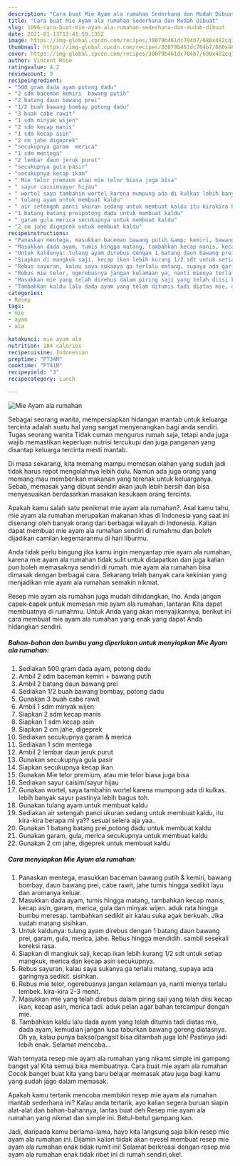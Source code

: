 ```yaml
---
description: "Cara buat Mie Ayam ala rumahan Sederhana dan Mudah Dibuat"
title: "Cara buat Mie Ayam ala rumahan Sederhana dan Mudah Dibuat"
slug: 1096-cara-buat-mie-ayam-ala-rumahan-sederhana-dan-mudah-dibuat
date: 2021-01-13T13:41:59.135Z
image: https://img-global.cpcdn.com/recipes/30079b461dc704b7/680x482cq70/mie-ayam-ala-rumahan-foto-resep-utama.jpg
thumbnail: https://img-global.cpcdn.com/recipes/30079b461dc704b7/680x482cq70/mie-ayam-ala-rumahan-foto-resep-utama.jpg
cover: https://img-global.cpcdn.com/recipes/30079b461dc704b7/680x482cq70/mie-ayam-ala-rumahan-foto-resep-utama.jpg
author: Vincent Rose
ratingvalue: 4.2
reviewcount: 9
recipeingredient:
- "500 gram dada ayam potong dadu"
- "2 sdm baceman kemiri  bawang putih"
- "2 batang daun bawang prei"
- "1/2 buah bawang bombay potong dadu"
- "3 buah cabe rawit"
- "1 sdm minyak wijen"
- "2 sdm kecap manis"
- "1 sdm kecap asin"
- "2 cm jahe digeprek"
- "secukupnya garam  merica"
- "1 sdm mentega"
- "2 lembar daun jeruk purut"
- "secukupnya gula pasir"
- "secukupnya kecap ikan"
- " Mie telor premium atau mie telor biasa juga bisa"
- " sayur caisimsayur hijau"
- " wortel saya tambahin wortel karena mumpung ada di kulkas lebih banyak sayur pastinya lebih bagus toh"
- " tulang ayam untuk membuat kaldu"
- " air setengah panci ukuran sedang untuk membuat kaldu itu kirakira berapa ml ya sesuai selera aja yaa"
- "1 batang batang preipotong dadu untuk membuat kaldu"
- " garam gula merica secukupnya untuk membuat kaldu"
- "2 cm jahe digeprek untuk membuat kaldu"
recipeinstructions:
- "Panaskan mentega, masukkan baceman bawang putih &amp; kemiri, bawang bombay, daun bawang prei, cabe rawit, jahe tumis hingga sedikit layu dan aromanya keluar."
- "Masukkan dada ayam, tumis hingga matang, tambahkan kecap manis, kecap asin, garam, merica, gula dan minyak wijen. aduk rata hingga bumbu meresap. tambahkan sedikit air kalau suka agak berkuah. Jika sudah matang sisihkan."
- "Untuk kaldunya: tulang ayam direbus dengan 1 batang daun bawang prei, garam, gula, merica, jahe. Rebus hingga mendidih. sambil sesekali koreksi rasa."
- "Siapkan di mangkuk saji, kecap ikan lebih kurang 1/2 sdt untuk setiap mangkuk, merica dan kecap asin secukupnya."
- "Rebus sayuran, kalau saya sukanya ga terlalu matang, supaya ada garingnya sedikit. sisihkan."
- "Rebus mie telor, ngerebusnya jangan kelamaan ya, nanti mienya terlalu lembek. kira-kira 2-3 menit."
- "Masukkan mie yang telah direbus dalam piring saji yang telah diisi kecap ikan, kecap asin, merica tadi. aduk pelan agar bahan tercampur dengan mie."
- "Tambahkan kaldu lalu dada ayam yang telah ditumis tadi diatas mie, dada ayam, kemudian jangan lupa taburkan bawang goreng diatasnya. Oh ya, kalau punya bakso/pangsit bisa ditambah juga loh! Pastinya jadi lebih enak. Selamat mencoba..."
categories:
- Resep
tags:
- mie
- ayam
- ala

katakunci: mie ayam ala 
nutrition: 184 calories
recipecuisine: Indonesian
preptime: "PT34M"
cooktime: "PT41M"
recipeyield: "3"
recipecategory: Lunch

---
```



![Mie Ayam ala rumahan](https://img-global.cpcdn.com/recipes/30079b461dc704b7/680x482cq70/mie-ayam-ala-rumahan-foto-resep-utama.jpg)

Sebagai seorang wanita, mempersiapkan hidangan mantab untuk keluarga tercinta adalah suatu hal yang sangat menyenangkan bagi anda sendiri. Tugas seorang  wanita Tidak cuman mengurus rumah saja, tetapi anda juga wajib memastikan keperluan nutrisi tercukupi dan juga panganan yang disantap keluarga tercinta mesti mantab.

Di masa  sekarang, kita memang mampu memesan olahan yang sudah jadi tidak harus repot mengolahnya lebih dulu. Namun ada juga orang yang memang mau memberikan makanan yang terenak untuk keluarganya. Sebab, memasak yang dibuat sendiri akan jauh lebih bersih dan bisa menyesuaikan berdasarkan masakan kesukaan orang tercinta. 



Apakah kamu salah satu penikmat mie ayam ala rumahan?. Asal kamu tahu, mie ayam ala rumahan merupakan makanan khas di Indonesia yang saat ini disenangi oleh banyak orang dari berbagai wilayah di Indonesia. Kalian dapat membuat mie ayam ala rumahan sendiri di rumahmu dan boleh dijadikan camilan kegemaranmu di hari liburmu.

Anda tidak perlu bingung jika kamu ingin menyantap mie ayam ala rumahan, karena mie ayam ala rumahan tidak sulit untuk didapatkan dan juga kalian pun boleh memasaknya sendiri di rumah. mie ayam ala rumahan bisa dimasak dengan berbagai cara. Sekarang telah banyak cara kekinian yang menjadikan mie ayam ala rumahan semakin nikmat.

Resep mie ayam ala rumahan juga mudah dihidangkan, lho. Anda jangan capek-capek untuk memesan mie ayam ala rumahan, lantaran Kita dapat membuatnya di rumahmu. Untuk Anda yang akan menyajikannya, berikut ini cara membuat mie ayam ala rumahan yang enak yang dapat Anda hidangkan sendiri.

<!--inarticleads1-->

##### Bahan-bahan dan bumbu yang diperlukan untuk menyiapkan Mie Ayam ala rumahan:

1. Sediakan 500 gram dada ayam, potong dadu
1. Ambil 2 sdm baceman kemiri + bawang putih
1. Ambil 2 batang daun bawang prei
1. Sediakan 1/2 buah bawang bombay, potong dadu
1. Gunakan 3 buah cabe rawit
1. Ambil 1 sdm minyak wijen
1. Siapkan 2 sdm kecap manis
1. Siapkan 1 sdm kecap asin
1. Siapkan 2 cm jahe, digeprek
1. Sediakan secukupnya garam &amp; merica
1. Sediakan 1 sdm mentega
1. Ambil 2 lembar daun jeruk purut
1. Gunakan secukupnya gula pasir
1. Siapkan secukupnya kecap ikan
1. Gunakan  Mie telor premium, atau mie telor biasa juga bisa
1. Sediakan  sayur caisim/sayur hijau
1. Gunakan  wortel, saya tambahin wortel karena mumpung ada di kulkas. lebih banyak sayur pastinya lebih bagus toh.
1. Gunakan  tulang ayam untuk membuat kaldu
1. Sediakan  air setengah panci ukuran sedang untuk membuat kaldu, itu kira-kira berapa ml ya?? sesuai selera aja yaa..
1. Gunakan 1 batang batang prei,potong dadu untuk membuat kaldu
1. Gunakan  garam, gula, merica secukupnya untuk membuat kaldu
1. Gunakan 2 cm jahe, digeprek untuk membuat kaldu




<!--inarticleads2-->

##### Cara menyiapkan Mie Ayam ala rumahan:

1. Panaskan mentega, masukkan baceman bawang putih &amp; kemiri, bawang bombay, daun bawang prei, cabe rawit, jahe tumis hingga sedikit layu dan aromanya keluar.
1. Masukkan dada ayam, tumis hingga matang, tambahkan kecap manis, kecap asin, garam, merica, gula dan minyak wijen. aduk rata hingga bumbu meresap. tambahkan sedikit air kalau suka agak berkuah. Jika sudah matang sisihkan.
1. Untuk kaldunya: tulang ayam direbus dengan 1 batang daun bawang prei, garam, gula, merica, jahe. Rebus hingga mendidih. sambil sesekali koreksi rasa.
1. Siapkan di mangkuk saji, kecap ikan lebih kurang 1/2 sdt untuk setiap mangkuk, merica dan kecap asin secukupnya.
1. Rebus sayuran, kalau saya sukanya ga terlalu matang, supaya ada garingnya sedikit. sisihkan.
1. Rebus mie telor, ngerebusnya jangan kelamaan ya, nanti mienya terlalu lembek. kira-kira 2-3 menit.
1. Masukkan mie yang telah direbus dalam piring saji yang telah diisi kecap ikan, kecap asin, merica tadi. aduk pelan agar bahan tercampur dengan mie.
1. Tambahkan kaldu lalu dada ayam yang telah ditumis tadi diatas mie, dada ayam, kemudian jangan lupa taburkan bawang goreng diatasnya. Oh ya, kalau punya bakso/pangsit bisa ditambah juga loh! Pastinya jadi lebih enak. Selamat mencoba...




Wah ternyata resep mie ayam ala rumahan yang nikamt simple ini gampang banget ya! Kita semua bisa membuatnya. Cara buat mie ayam ala rumahan Cocok banget buat kita yang baru belajar memasak atau juga bagi kamu yang sudah jago dalam memasak.

Apakah kamu tertarik mencoba membikin resep mie ayam ala rumahan mantab sederhana ini? Kalau anda tertarik, ayo kalian segera buruan siapin alat-alat dan bahan-bahannya, lantas buat deh Resep mie ayam ala rumahan yang nikmat dan simple ini. Betul-betul gampang kan. 

Jadi, daripada kamu berlama-lama, hayo kita langsung saja bikin resep mie ayam ala rumahan ini. Dijamin kalian tiidak akan nyesel membuat resep mie ayam ala rumahan enak tidak rumit ini! Selamat berkreasi dengan resep mie ayam ala rumahan enak tidak ribet ini di rumah sendiri,oke!.

